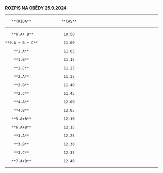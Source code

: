 **ROZPIS NA OBĚDY 25.9.2024**

  ------------------------------------------
       **TŘÍDA**              **ČAS**
  -------------------- ---------------------
       **8.A+ B**              10:50

    **9.A + B + C**            11:00

        **1.A**                11.05

        **1.B**                11.15

        **1.C**                11.25

        **2.A**                11.35

        **2.B**                11.40

        **2.C**                11.45

        **4.A**                12.00

        **4.B**                12.05

       **5.A+B**               12:10

       **6.A+B**               12.15

        **3.A**                12.25

        **3.B**                12.30

        **3.C**                12:35

       **7.A+B**               12.40
  ------------------------------------------
